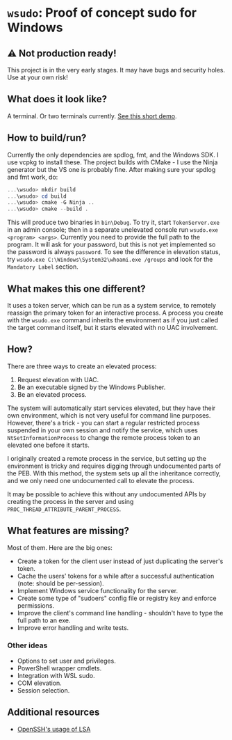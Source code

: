 # `wsudo`: Proof of concept sudo for Windows

## ⚠ Not production ready!
This project is in the very early stages. It may have bugs and security holes. Use at your own risk!

## What does it look like?
A terminal. Or two terminals currently. [See this short demo](https://raw.githubusercontent.com/parkovski/wsudo/assets/demo.mp4).

## How to build/run?
Currently the only dependencies are spdlog, fmt, and the Windows SDK. I use vcpkg to install these. The project builds with CMake - I use the Ninja generator but the VS one is probably fine. After making sure your spdlog and fmt work, do:

```powershell
...\wsudo> mkdir build
...\wsudo> cd build
...\wsudo> cmake -G Ninja ..
...\wsudo> cmake --build .
```

This will produce two binaries in `bin\Debug`. To try it, start `TokenServer.exe` in an admin console; then in a separate unelevated console run `wsudo.exe <program> <args>`. Currently you need to provide the full path to the program. It will ask for your password, but this is not yet implemented so the password is always `password`. To see the difference in elevation status, try `wsudo.exe C:\Windows\System32\whoami.exe /groups` and look for the `Mandatory Label` section.

## What makes this one different?
It uses a token server, which can be run as a system service, to remotely reassign the primary token for an interactive process. A process you create with the `wsudo.exe` command inherits the environment as if you just called the target command itself, but it starts elevated with no UAC involvement.

## How?
There are three ways to create an elevated process:
1. Request elevation with UAC.
2. Be an executable signed by the Windows Publisher.
3. Be an elevated process.

The system will automatically start services elevated, but they have their own environment, which is not very useful for command line purposes. However, there's a trick - you can start a regular restricted process suspended in your own session and notify the service, which uses `NtSetInformationProcess` to change the remote process token to an elevated one before it starts.

I originally created a remote process in the service, but setting up the environment is tricky and requires digging through undocumented parts of the PEB. With this method, the system sets up all the inheritance correctly, and we only need one undocumented call to elevate the process.

It may be possible to achieve this without any undocumented APIs by creating the process in the server and using `PROC_THREAD_ATTRIBUTE_PARENT_PROCESS`.

## What features are missing?
Most of them. Here are the big ones:
- Create a token for the client user instead of just duplicating the server's token.
- Cache the users' tokens for a while after a successful authentication (note: should be per-session).
- Implement Windows service functionality for the server.
- Create some type of "sudoers" config file or registry key and enforce permissions.
- Improve the client's command line handling - shouldn't have to type the full path to an exe.
- Improve error handling and write tests.

### Other ideas
- Options to set user and privileges.
- PowerShell wrapper cmdlets.
- Integration with WSL sudo.
- COM elevation.
- Session selection.

## Additional resources
* [OpenSSH's usage of LSA](https://github.com/PowerShell/openssh-portable/blob/latestw_all/contrib/win32/win32compat/win32_usertoken_utils.c)
